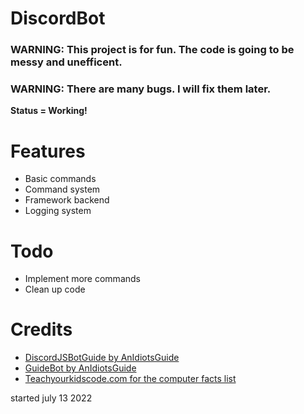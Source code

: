 # DiscordBot
<h3><strong>WARNING: This project is for fun. The code is going to be messy and unefficent.</strong></h3>
<h3><strong>WARNING: There are many bugs. I will fix them later.</strong></h3>
<p><strong>Status = Working!</strong></p>
<h1>Features</h1>
<ul>
<li>Basic commands</li>
<li>Command system</li>
<li>Framework backend</li>
<li>Logging system</li>
</ul>
<h1>Todo</h1>
<ul>
<li>Implement more commands</li>
<li>Clean up code</li>
</ul>
<h1>Credits</h1> 
<ul>
<li><a href="https://github.com/AnIdiotsGuide/discordjs-bot-guide">DiscordJSBotGuide by AnIdiotsGuide</a></li>
<li><a href="https://github.com/AnIdiotsGuide/guidebot">GuideBot by AnIdiotsGuide</a></li>
<li><a href="https://teachyourkidscode.com/computer-facts/">Teachyourkidscode.com for the computer facts list</a></li>
</ul>
<p>started july 13 2022</p>
